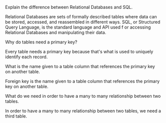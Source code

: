  Explain the difference between Relational Databases and SQL.

Relational Databases are sets of formally described tables where data can be stored, accessed, and 
reassembled in different ways. SQL, or Structured Query Language, is the standard language and API used f
or accessing Relational Databases and manipulating their data.

 Why do tables need a primary key?


Every table needs a primary key because that's what is used to uniquely identify each record.

 What is the name given to a table column that references the primary key on another table.


Foreign key is the name given to a table column that references the primary key on another table.

 What do we need in order to have a many to many relationship between two tables.

 
In order to have a many to many relationship between two tables, we need a third table.